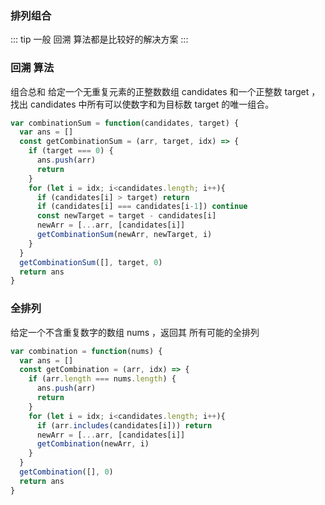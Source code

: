 ### 排列组合

::: tip
一般 回溯 算法都是比较好的解决方案
:::

### 回溯 算法

组合总和 给定一个无重复元素的正整数数组 candidates 和一个正整数 target ，找出 candidates 中所有可以使数字和为目标数 target 的唯一组合。

```javascript
var combinationSum = function(candidates, target) {
  var ans = []
  const getCombinationSum = (arr, target, idx) => {
    if (target === 0) {
      ans.push(arr)
      return
    }
    for (let i = idx; i<candidates.length; i++){
      if (candidates[i] > target) return
      if (candidates[i] === candidates[i-1]) continue
      const newTarget = target - candidates[i]
      newArr = [...arr, [candidates[i]]
      getCombinationSum(newArr, newTarget, i)
    }
  }
  getCombinationSum([], target, 0)
  return ans
}
```

### 全排列

给定一个不含重复数字的数组 nums ，返回其 所有可能的全排列

```javascript
var combination = function(nums) {
  var ans = []
  const getCombination = (arr, idx) => {
    if (arr.length === nums.length) {
      ans.push(arr)
      return
    }
    for (let i = idx; i<candidates.length; i++){
      if (arr.includes(candidates[i])) return
      newArr = [...arr, [candidates[i]]
      getCombination(newArr, i)
    }
  }
  getCombination([], 0)
  return ans
}
```
